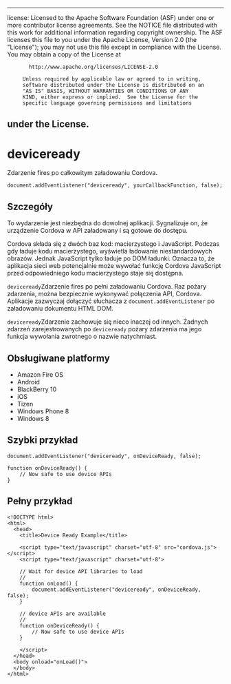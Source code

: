 * * *

license: Licensed to the Apache Software Foundation (ASF) under one or more contributor license agreements. See the NOTICE file distributed with this work for additional information regarding copyright ownership. The ASF licenses this file to you under the Apache License, Version 2.0 (the "License"); you may not use this file except in compliance with the License. You may obtain a copy of the License at

           http://www.apache.org/licenses/LICENSE-2.0
    
         Unless required by applicable law or agreed to in writing,
         software distributed under the License is distributed on an
         "AS IS" BASIS, WITHOUT WARRANTIES OR CONDITIONS OF ANY
         KIND, either express or implied.  See the License for the
         specific language governing permissions and limitations
    

## under the License.

# deviceready

Zdarzenie fires po całkowitym załadowaniu Cordova.

    document.addEventListener("deviceready", yourCallbackFunction, false);
    

## Szczegóły

To wydarzenie jest niezbędna do dowolnej aplikacji. Sygnalizuje on, że urządzenie Cordova w API załadowany i są gotowe do dostępu.

Cordova składa się z dwóch baz kod: macierzystego i JavaScript. Podczas gdy ładuje kodu macierzystego, wyświetla ładowanie niestandardowych obrazów. Jednak JavaScript tylko ładuje po DOM ładunki. Oznacza to, że aplikacja sieci web potencjalnie może wywołać funkcję Cordova JavaScript przed odpowiedniego kodu macierzystego staje się dostępna.

`deviceready`Zdarzenie fires po pełni załadowaniu Cordova. Raz pożary zdarzenia, można bezpiecznie wykonywać połączenia API, Cordova. Aplikacje zazwyczaj dołączyć słuchacza z `document.addEventListener` po załadowaniu dokumentu HTML DOM.

`deviceready`Zdarzenie zachowuje się nieco inaczej od innych. Żadnych zdarzeń zarejestrowanych po `deviceready` pożary zdarzenia ma jego funkcja wywołania zwrotnego o nazwie natychmiast.

## Obsługiwane platformy

*   Amazon Fire OS
*   Android
*   BlackBerry 10
*   iOS
*   Tizen
*   Windows Phone 8
*   Windows 8

## Szybki przykład

    document.addEventListener("deviceready", onDeviceReady, false);
    
    function onDeviceReady() {
        // Now safe to use device APIs
    }
    

## Pełny przykład

    <!DOCTYPE html>
    <html>
      <head>
        <title>Device Ready Example</title>
    
        <script type="text/javascript" charset="utf-8" src="cordova.js"></script>
        <script type="text/javascript" charset="utf-8">
    
        // Wait for device API libraries to load
        //
        function onLoad() {
            document.addEventListener("deviceready", onDeviceReady, false);
        }
    
        // device APIs are available
        //
        function onDeviceReady() {
            // Now safe to use device APIs
        }
    
        </script>
      </head>
      <body onload="onLoad()">
      </body>
    </html>